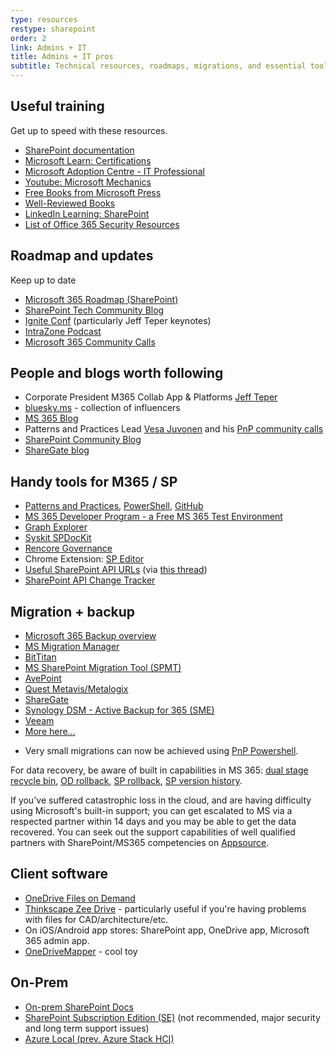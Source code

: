 ```yaml
---
type: resources
restype: sharepoint
order: 2
link: Admins + IT
title: Admins + IT pros
subtitle: Technical resources, roadmaps, migrations, and essential tools
---
```


## Useful training

Get up to speed with these resources.

* [SharePoint documentation](https://learn.microsoft.com/sharepoint/)
* [Microsoft Learn: Certifications](https://learn.microsoft.com/certifications/browse/?resource_type=certification)
* [Microsoft Adoption Centre - IT Professional](https://adoption.microsoft.com/en-us/roles/it-professional/)
* [Youtube: Microsoft Mechanics](https://www.youtube.com/channel/UCJ9905MRHxwLZ2jeNQGIWxA)
* [Free Books from Microsoft Press](https://blogs.msdn.microsoft.com/mssmallbiz/category/ebooks/)
* [Well-Reviewed Books](https://www.amazon.com/s/ref=nb_sb_ss_c_2_25?url=search-alias%3Dstripbooks&field-keywords=sharepoint+administration&sprefix=sharepoint+administration%2Caps%2C910)
* [LinkedIn Learning: SharePoint](https://www.linkedin.com/learning/search?keywords=sharepoint)
* [List of Office 365 Security Resources](https://practical365.com/office-365-security-resources/)

## Roadmap and updates

Keep up to date

* [Microsoft 365 Roadmap (SharePoint)](https://www.microsoft.com/microsoft-365/roadmap?filters=SharePoint)
* [SharePoint Tech Community Blog](https://techcommunity.microsoft.com/t5/microsoft-sharepoint-blog/bg-p/SPBlog)
* [Ignite Conf](https://www.microsoft.com/en-us/ignite) (particularly Jeff Teper keynotes)
* [IntraZone Podcast](https://intrazone.libsyn.com/)
* [Microsoft 365 Community Calls](https://www.youtube.com/channel/UC_mKdhw-V6CeCM7gTo_Iy7w/videos)

## People and blogs worth following

* Corporate President M365 Collab App & Platforms [Jeff Teper](https://twitter.com/jeffteper)
* [bluesky.ms](https://bluesky.ms) - collection of influencers
* [MS 365 Blog](https://www.microsoft.com/en-us/microsoft-365/blog/)
* Patterns and Practices Lead [Vesa Juvonen](https://twitter.com/vesajuvonen) and his [PnP community calls](https://www.youtube.com/channel/UC_mKdhw-V6CeCM7gTo_Iy7w/videos)
* [SharePoint Community Blog](https://techcommunity.microsoft.com/t5/Microsoft-SharePoint-Blog/bg-p/SPBlog)
* [ShareGate blog](https://sharegate.com/blog)

## Handy tools for M365 / SP

* [Patterns and Practices](https://pnp.github.io), [PowerShell](https://pnp.github.io/powershell/), [GitHub](https://github.com/pnp])
* [MS 365 Developer Program - a Free MS 365 Test Environment](https://developer.microsoft.com/en-us/microsoft-365/dev-program)
* [Graph Explorer](https://developer.microsoft.com/en-us/graph/graph-explorer)
* [Syskit SPDocKit](http://www.syskit.com/products/spdockit)
* [Rencore Governance](https://rencore.com/)
* Chrome Extension: [SP Editor](https://chrome.google.com/webstore/detail/sp-editor/ecblfcmjnbbgaojblcpmjoamegpbodhd?hl=en)
* [Useful SharePoint API URLs](https://docs.google.com/spreadsheets/d/1vKO9jOaTM4poMOPEogfnH35ky2pRuE8V/edit#gid=667984383) (via [this thread](https://old.reddit.com/r/sharepoint/comments/ubi4cm/sharepoint_admin_useful_urls_sharepoint_rest_api/))
* [SharePoint API Change Tracker](https://s-kainet.github.io/sp-rest-explorer/#/api-diff)

## Migration + backup

* [Microsoft 365 Backup overview](//learn.microsoft.com/microsoft-365/backup/)
* [MS Migration Manager](///learn.microsoft.com/sharepointmigration/mm-get-started)
* [BitTitan](//www.bittitan.com/)
* [MS SharePoint Migration Tool (SPMT)](///learn.microsoft.com/sharepointmigration/introducing-the-sharepoint-migration-tool)
* [AvePoint](//www.avepoint.com/)
* [Quest Metavis/Metalogix](//www.quest.com/metalogix/)
* [ShareGate](//sharegate.com/)
* [Synology DSM - Active Backup for 365 (SME)](https://www.synology.com/en-au/dsm/feature/active_backup_office365)
* [Veeam](https://www.veeam.com/backup-microsoft-office-365.html)
* [More here...](https://expertinsights.com/insights/the-top-backup-and-recovery-solutions-for-microsoft-office-365/)
- Very small migrations can now be achieved using [PnP Powershell](https://pnp.github.io/powershell/cmdlets/Copy-PnPFile.html).

For data recovery, be aware of built in capabilities in MS 365: [dual stage recycle bin](https://support.microsoft.com/en-us/office/restore-deleted-items-from-the-site-collection-recycle-bin-5fa924ee-16d7-487b-9a0a-021b9062d14b), [OD rollback](https://support.microsoft.com/en-us/office/restore-your-onedrive-fa231298-759d-41cf-bcd0-25ac53eb8a15), [SP rollback](https://steveknutson.blog/2021/07/20/sharepoint-online-ransomware-recovery/), [SP version history](https://support.microsoft.com/en-us/office/restore-a-previous-version-of-an-item-or-file-in-sharepoint-f66dbda0-81f4-4d1e-b08c-793265c58934).

If you've suffered catastrophic loss in the cloud, and are having difficulty using Microsoft's built-in support; you can get escalated to MS via a respected partner within 14 days and you may be able to get the data recovered. You can seek out the support capabilities of well qualified partners with SharePoint/MS365 competencies on [Appsource](https://appsource.microsoft.com/).

## Client software

* [OneDrive Files on Demand](https://support.microsoft.com/office/learn-about-onedrive-files-on-demand-0e6860d3-d9f3-4971-b321-7092438fb38e)
* [Thinkscape Zee Drive](https://www.thinkscape.com/zee/) - particularly useful if you're having problems with files for CAD/architecture/etc.
* On iOS/Android app stores: SharePoint app, OneDrive app, Microsoft 365 admin app.
* [OneDriveMapper](https://www.lieben.nu/liebensraum/onedrivemapper/) - cool toy

## On-Prem

* [On-prem SharePoint Docs](../on-premises)
* [SharePoint Subscription Edition (SE)](https://learn.microsoft.com/en-us/sharepoint/sharepoint-server) (not recommended, major security and long term support issues)
* [Azure Local (prev. Azure Stack HCI)](https://azure.microsoft.com/products/local/)